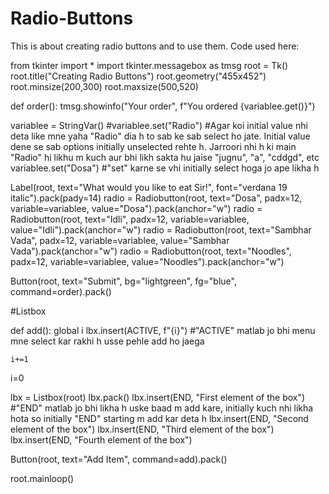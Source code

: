 # Radio-Buttons
This is about creating radio buttons and to use them.
Code used here:

from tkinter import *
import tkinter.messagebox as tmsg
root = Tk()
root.title("Creating Radio Buttons")
root.geometry("455x452")
root.minsize(200,300)
root.maxsize(500,520)


def order():
    tmsg.showinfo("Your order", f"You ordered {variablee.get()}")


variablee = StringVar()
#variablee.set("Radio")      #Agar koi initial value nhi deta like mne yaha "Radio" dia h to sab ke sab select ho jate. Initial value dene se sab options initially unselected rehte h. Jarroori nhi h ki main "Radio" hi likhu m kuch aur bhi likh sakta hu jaise "jugnu", "a", "cddgd", etc
variablee.set("Dosa")       #"set" karne se vhi initially select hoga jo ape likha h

Label(root, text="What would you like to eat Sir!", font="verdana 19 italic").pack(pady=14)
radio = Radiobutton(root, text="Dosa", padx=12, variable=variablee, value="Dosa").pack(anchor="w")
radio = Radiobutton(root, text="Idli", padx=12, variable=variablee, value="Idli").pack(anchor="w")
radio = Radiobutton(root, text="Sambhar Vada", padx=12, variable=variablee, value="Sambhar Vada").pack(anchor="w")
radio = Radiobutton(root, text="Noodles", padx=12, variable=variablee, value="Noodles").pack(anchor="w")

Button(root, text="Submit", bg="lightgreen", fg="blue", command=order).pack()






#Listbox

def add():
    global i
    lbx.insert(ACTIVE, f"{i}")  #"ACTIVE" matlab jo bhi menu mne select kar rakhi h usse pehle add ho jaega

    i+=1
    
i=0

lbx = Listbox(root)
lbx.pack()
lbx.insert(END, "First element of the box")     #"END" matlab jo bhi likha h uske baad m add kare, initially kuch nhi likha hota so initially "END" starting m add kar deta h
lbx.insert(END, "Second element of the box")
lbx.insert(END, "Third element of the box")
lbx.insert(END, "Fourth element of the box")


Button(root, text="Add Item", command=add).pack()


root.mainloop()
